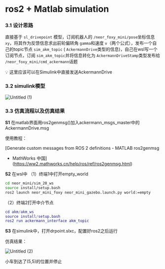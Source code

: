 # ros2 + Matlab simulation
 ### 3.1 设计思路

直接基于 `sl_drivepoint` 模型，订阅机器人的 `/neor_foxy_mini/pose`坐标信息 `xy`，将其作为反馈信息求出前轮偏转角 `gamma`和速度 `v`（两个公式），发布一个自己的topic节点 `sim_akm_topic`  ( `AckermannDrive`类型的信息)，自己在wsl写一个订阅节点，订阅 `sim_akm_topic`并将信息转化为 `AckermannDriveStamp`类型发布给 `/neor_foxy_mini/cmd_ackermann`话题

<aside>
💡 这里应该可以在Simulink中直接发送AckermannDrive

</aside>

### 3.2 simulink模型
![Untitled (1)](https://github.com/ppap36/ros2_Matlab_cor_simulation/assets/108739132/2e9325d2-141e-41e7-9e9f-64ccc9ee7db0)



### 3.3 仿真流程以及仿真结果

**S1** 在matlab界面用ros2genmsg()加入ackermann_msgs_master中的AckermannDrive.msg

使用教程：

[Generate custom messages from ROS 2 definitions - MATLAB ros2genmsg
- MathWorks 中国](https://ww2.mathworks.cn/help/ros/ref/ros2genmsg.html)

**S2** 在wsl中
（1）终端1中打开empty_world

```bash
cd neor_mini/sim_20_ws
source install/setup.bash
ros2 launch neor_mini_foxy neor_mini_gazebo.launch.py world:=empty
```

（2）终端2打开中介节点

```matlab
cd akm/akm_ws
source install/setup.bash
ros2 run ackermann_interface akm_topic
```

**S3** 在simulink中，打开drpoint.slxc，配置好ros2之后运行

仿真结果：

![Untitled (2)](https://github.com/ppap36/ros2_Matlab_cor_simulation/assets/108739132/0a1d743b-0cd1-468b-98da-24eb9d9b4c84)


小车到达了(5,5)的位置并停止
